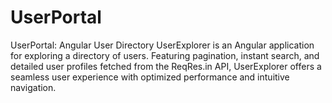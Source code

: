 # UserPortal
UserPortal: Angular User Directory  UserExplorer is an Angular application for exploring a directory of users. Featuring pagination, instant search, and detailed user profiles fetched from the ReqRes.in API, UserExplorer offers a seamless user experience with optimized performance and intuitive navigation.
